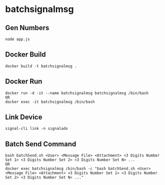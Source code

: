 # batchsignalmsg

## Gen Numbers
```
node app.js
```

## Docker Build
```
docker build -t batchsignalmsg .
```

## Docker Run
```
docker run -d -it --name batchsignalmsg batchsignalmsg /bin/bash
OR
docker exec -it batchsignalmsg /bin/bash
```

## Link Device
```
signal-cli link -n signaladv
```

## Batch Send Command
```
bash batchSend.sh <User> <Message File> <Attachment> <3 Digits Number Set 1> <3 Digits Number Set 2> <3 Digits Number Set N> ...
OR
docker exec batchsignalmsg /bin/bash -c "bash batchSend.sh <User> <Message File> <Attachment> <3 Digits Number Set 1> <3 Digits Number Set 2> <3 Digits Number Set N> ..."
```
